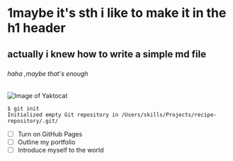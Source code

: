 # 1maybe it's sth i like to make it in the h1 header
## actually i knew how to write a simple md file
### 
#### 
##### 
###### haha ,maybe that's enough

![Image of Yaktocat](https://octodex.github.com/images/yaktocat.png)

```
$ git init
Initialized empty Git repository in /Users/skills/Projects/recipe-repository/.git/
```

- [ ] Turn on GitHub Pages
- [ ] Outline my portfolio
- [ ] Introduce myself to the world
